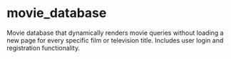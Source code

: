 # movie_database
Movie database that dynamically renders movie queries without loading a new page for every specific film or television title. Includes user login and registration functionality.
